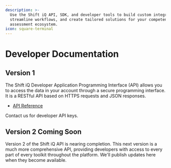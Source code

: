 ```yaml
---
description: >-
  Use the Shift iQ API, SDK, and developer tools to build custom integrations,
  streamline workflows, and create tailored solutions for your competency
  assessment ecosystem.
icon: square-terminal
---
```


# Developer Documentation

## Version 1

The Shift iQ Developer Application Programming Interface (API) allows you to access the data in your account through a secure programming interface. It is a RESTful API based on HTTPS requests and JSON responses.

* [API Reference](api-v1/introduction.md)

Contact us for developer API keys.

## Version 2 Coming Soon

Version 2 of the Shift iQ API is nearing completion. This next version is a much more comprehensive API, providing developers with access to every part of every toolkit throughout the platform. We'll publish updates here when they become available.
